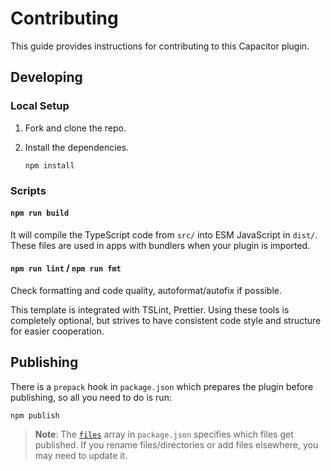 # Contributing

This guide provides instructions for contributing to this Capacitor plugin.

## Developing

### Local Setup

1. Fork and clone the repo.
1. Install the dependencies.

    ```shell
    npm install
    ```

### Scripts

#### `npm run build`

It will compile the TypeScript code from `src/` into ESM JavaScript in `dist/`. These files are used in apps with bundlers when your plugin is imported.

#### `npm run lint` / `npm run fmt`

Check formatting and code quality, autoformat/autofix if possible.

This template is integrated with TSLint, Prettier. Using these tools is completely optional, but strives to have consistent code style and structure for easier cooperation.

## Publishing

There is a `prepack` hook in `package.json` which prepares the plugin before publishing, so all you need to do is run:

```shell
npm publish
```

> **Note**: The [`files`](https://docs.npmjs.com/cli/v7/configuring-npm/package-json#files) array in `package.json` specifies which files get published. If you rename files/directories or add files elsewhere, you may need to update it.